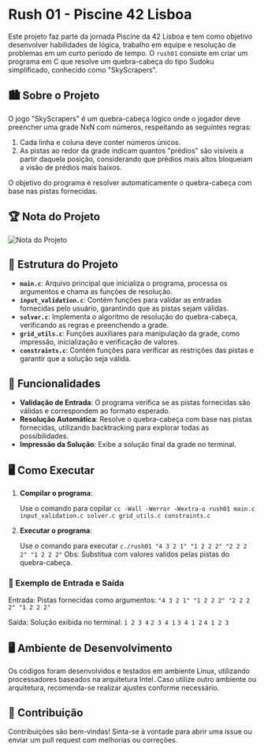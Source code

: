 # Rush 01 - Piscine 42 Lisboa

Este projeto faz parte da jornada Piscine da 42 Lisboa e tem como objetivo desenvolver habilidades de lógica, trabalho em equipe e resolução de problemas em um curto período de tempo. O `rush01` consiste em criar um programa em C que resolve um quebra-cabeça do tipo Sudoku simplificado, conhecido como "SkyScrapers".

## 🏙️ Sobre o Projeto

O jogo "SkyScrapers" é um quebra-cabeça lógico onde o jogador deve preencher uma grade NxN com números, respeitando as seguintes regras:

1. Cada linha e coluna deve conter números únicos.
2. As pistas ao redor da grade indicam quantos "prédios" são visíveis a partir daquela posição, considerando que prédios mais altos bloqueiam a visão de prédios mais baixos.

O objetivo do programa é resolver automaticamente o quebra-cabeça com base nas pistas fornecidas.

## 🏆 Nota do Projeto

![Nota do Projeto](https://github.com/user-attachments/assets/14a444f4-6454-49ae-9713-fd571eb3c417)

## 📂 Estrutura do Projeto

- **`main.c`**: Arquivo principal que inicializa o programa, processa os argumentos e chama as funções de resolução.
- **`input_validation.c`**: Contém funções para validar as entradas fornecidas pelo usuário, garantindo que as pistas sejam válidas.
- **`solver.c`**: Implementa o algoritmo de resolução do quebra-cabeça, verificando as regras e preenchendo a grade.
- **`grid_utils.c`**: Funções auxiliares para manipulação da grade, como impressão, inicialização e verificação de valores.
- **`constraints.c`**: Contém funções para verificar as restrições das pistas e garantir que a solução seja válida.

## 🚀 Funcionalidades

- **Validação de Entrada**: O programa verifica se as pistas fornecidas são válidas e correspondem ao formato esperado.
- **Resolução Automática**: Resolve o quebra-cabeça com base nas pistas fornecidas, utilizando backtracking para explorar todas as possibilidades.
- **Impressão da Solução**: Exibe a solução final da grade no terminal.

## 🖥️ Como Executar

1. **Compilar o programa**:

   Use o comando para copilar `cc -Wall -Werror -Wextra-o rush01 main.c input_validation.c solver.c grid_utils.c constraints.c`

2. **Executar o programa**:

   Use o comando para executar `c./rush01 "4 3 2 1" "1 2 2 2" "2 2 2 2" "1 2 2 2"`
   Obs: Substitua com valores validos pelas pistas do quebra-cabeça.

### 📄 Exemplo de Entrada e Saída

Entrada:
Pistas fornecidas como argumentos:
`"4 3 2 1" "1 2 2 2" "2 2 2 2" "1 2 2 2"`

Saída:
Solução exibida no terminal:
`1 2 3 4`
`2 3 4 1`
`3 4 1 2`
`4 1 2 3`

## 🖥️ Ambiente de Desenvolvimento

Os códigos foram desenvolvidos e testados em ambiente Linux, utilizando processadores baseados na arquitetura Intel. Caso utilize outro ambiente ou arquitetura, recomenda-se realizar ajustes conforme necessário.

## 📝 Contribuição

Contribuições são bem-vindas! Sinta-se à vontade para abrir uma issue ou enviar um pull request com melhorias ou correções.
